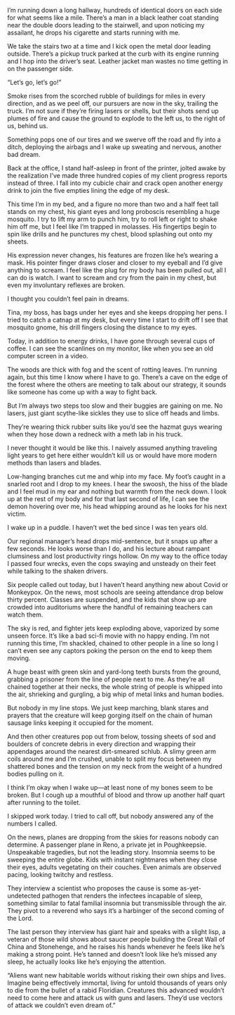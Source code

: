 I’m running down a long hallway, hundreds of identical doors on each side for what seems like a mile. There’s a man in a black leather coat standing near the double doors leading to the stairwell, and upon noticing my assailant, he drops his cigarette and starts running with me.

We take the stairs two at a time and I kick open the metal door leading outside. There’s a pickup truck parked at the curb with its engine running and I hop into the driver’s seat. Leather jacket man wastes no time getting in on the passenger side.

“Let’s go, let’s go!”

Smoke rises from the scorched rubble of buildings for miles in every direction, and as we peel off, our pursuers are now in the sky, trailing the truck. I’m not sure if they’re firing lasers or shells, but their shots send up plumes of fire and cause the ground to explode to the left us, to the right of us, behind us.

Something pops one of our tires and we swerve off the road and fly into a ditch, deploying the airbags and I wake up sweating and nervous, another bad dream.

Back at the office, I stand half-asleep in front of the printer, jolted awake by the realization I’ve made three hundred copies of my client progress reports instead of three. I fall into my cubicle chair and crack open another energy drink to join the five empties lining the edge of my desk.

This time I’m in my bed, and a figure no more than two and a half feet tall stands on my chest, his giant eyes and long proboscis resembling a huge mosquito. I try to lift my arm to punch him, try to roll left or right to shake him off me, but I feel like I’m trapped in molasses. His fingertips begin to spin like drills and he punctures my chest, blood splashing out onto my sheets.

His expression never changes, his features are frozen like he’s wearing a mask. His pointer finger draws closer and closer to my eyeball and I’d give anything to scream. I feel like the plug for my body has been pulled out, all I can do is watch. I want to scream and cry from the pain in my chest, but even my involuntary reflexes are broken.

I thought you couldn’t feel pain in dreams.

Tina, my boss, has bags under her eyes and she keeps dropping her pens. I tried to catch a catnap at my desk, but every time I start to drift off I see that mosquito gnome, his drill fingers closing the distance to my eyes.

Today, in addition to energy drinks, I have gone through several cups of coffee. I can see the scanlines on my monitor, like when you see an old computer screen in a video.

The woods are thick with fog and the scent of rotting leaves. I’m running again, but this time I know where I have to go. There’s a cave on the edge of the forest where the others are meeting to talk about our strategy, it sounds like someone has come up with a way to fight back.

But I’m always two steps too slow and their buggies are gaining on me. No lasers, just giant scythe-like sickles they use to slice off heads and limbs.

They’re wearing thick rubber suits like you’d see the hazmat guys wearing when they hose down a redneck with a meth lab in his truck.

I never thought it would be like this. I naively assumed anything traveling light years to get here either wouldn’t kill us or would have more modern methods than lasers and blades.

Low-hanging branches cut me and whip into my face. My foot’s caught in a snarled root and I drop to my knees. I hear the swoosh, the hiss of the blade and I feel mud in my ear and nothing but warmth from the neck down. I look up at the rest of my body and for that last second of life, I can see the demon hovering over me, his head whipping around as he looks for his next victim.

I wake up in a puddle. I haven’t wet the bed since I was ten years old.

Our regional manager’s head drops mid-sentence, but it snaps up after a few seconds. He looks worse than I do, and his lecture about rampant clumsiness and lost productivity rings hollow. On my way to the office today I passed four wrecks, even the cops swaying and unsteady on their feet while talking to the shaken drivers.

Six people called out today, but I haven’t heard anything new about Covid or Monkeypox. On the news, most schools are seeing attendance drop below thirty percent. Classes are suspended, and the kids that show up are crowded into auditoriums where the handful of remaining teachers can watch them.

The sky is red, and fighter jets keep exploding above, vaporized by some unseen force. It’s like a bad sci-fi movie with no happy ending. I’m not running this time, I’m shackled, chained to other people in a line so long I can’t even see any captors poking the person on the end to keep them moving.

A huge beast with green skin and yard-long teeth bursts from the ground, grabbing a prisoner from the line of people next to me. As they’re all chained together at their necks, the whole string of people is whipped into the air, shrieking and gurgling, a big whip of metal links and human bodies.

But nobody in my line stops. We just keep marching, blank stares and prayers that the creature will keep gorging itself on the chain of human sausage links keeping it occupied for the moment.

And then other creatures pop out from below, tossing sheets of sod and boulders of concrete debris in every direction and wrapping their appendages around the nearest dirt-smeared schlub. A slimy green arm coils around me and I’m crushed, unable to split my focus between my shattered bones and the tension on my neck from the weight of a hundred bodies pulling on it.

I think I’m okay when I wake up—at least none of my bones seem to be broken. But I cough up a mouthful of blood and throw up another half quart after running to the toilet.

I skipped work today. I tried to call off, but nobody answered any of the numbers I called. 

On the news, planes are dropping from the skies for reasons nobody can determine. A passenger plane in Reno, a private jet in Poughkeepsie. Unspeakable tragedies, but not the leading story. Insomnia seems to be sweeping the entire globe. Kids with instant nightmares when they close their eyes, adults vegetating on their couches. Even animals are observed pacing, looking twitchy and restless.

They interview a scientist who proposes the cause is some as-yet-undetected pathogen that renders the infectees incapable of sleep, something similar to fatal familial insomnia but transmissible through the air. They pivot to a reverend who says it’s a harbinger of the second coming of the Lord. 

The last person they interview has giant hair and speaks with a slight lisp, a veteran of those wild shows about saucer people building the Great Wall of China and Stonehenge, and he raises his hands whenever he feels like he’s making a strong point. He’s tanned and doesn’t look like he’s missed any sleep, he actually looks like he’s enjoying the attention.

“Aliens want new habitable worlds without risking their own ships and lives. Imagine being effectively immortal, living for untold thousands of years only to die from the bullet of a rabid Floridian. Creatures this advanced wouldn’t need to come here and attack us with guns and lasers. They’d use vectors of attack we couldn’t even dream of.”